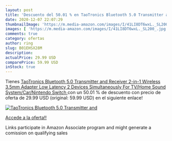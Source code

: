 ```yaml
---
layout: post
title: 'Descuento del 50.01 % en TaoTronics Bluetooth 5.0 Transmitter and'
date: 2020-12-07 22:07:29
thumbnailImage: 'https://m.media-amazon.com/images/I/41LI8DT6wxL._SL200_.jpg'
images: [ 'https://m.media-amazon.com/images/I/41LI8DT6wxL._SL200_.jpg' ]
comments: true
category: ofertas
author: ring
slug: B01EHSX28M
description:
actualPrice: 29.99 USD
comparePrice: 59.99 USD
inStock: true
---
```


Tienes [TaoTronics Bluetooth 5.0 Transmitter and Receiver  2-in-1 Wireless 3.5mm Adapter  Low Latency  2 Devices Simultaneously  For TV/Home Sound System/Car/Nintendo Switch ](https://www.amazon.com/dp/B01EHSX28M/?tag=tolees-20) con un 50.01 % de descuento con precio de oferta de 29.99 USD (original: 59.99 USD) en el siguiente enlace!

[![TaoTronics Bluetooth 5.0 Transmitter and](https://m.media-amazon.com/images/I/41LI8DT6wxL._SL200_.jpg)](https://www.amazon.com/dp/B01EHSX28M/?tag=tolees-20)

[Accede a la oferta!!](https://www.amazon.com/dp/B01EHSX28M/?tag=tolees-20)

Links participate in Amazon Associate program and might generate a comission on qualifying sales


